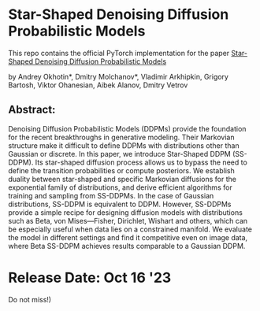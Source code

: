 # Star-Shaped Denoising Diffusion Probabilistic Models
This repo contains the official PyTorch implementation for the paper [Star-Shaped Denoising Diffusion Probabilistic Models](https://arxiv.org/abs/2302.05259)

by Andrey Okhotin*, Dmitry Molchanov*, Vladimir Arkhipkin, Grigory Bartosh, Viktor Ohanesian, Aibek
Alanov, Dmitry Vetrov

## Abstract:
Denoising Diffusion Probabilistic Models (DDPMs) provide the foundation for
the recent breakthroughs in generative modeling. Their Markovian structure make
it difficult to define DDPMs with distributions other than Gaussian or discrete.
In this paper, we introduce Star-Shaped DDPM (SS-DDPM). Its star-shaped
diffusion process allows us to bypass the need to define the transition probabilities
or compute posteriors. We establish duality between star-shaped and specific
Markovian diffusions for the exponential family of distributions, and derive efficient
algorithms for training and sampling from SS-DDPMs. In the case of Gaussian
distributions, SS-DDPM is equivalent to DDPM. However, SS-DDPMs provide a
simple recipe for designing diffusion models with distributions such as Beta, von
Mises—Fisher, Dirichlet, Wishart and others, which can be especially useful when
data lies on a constrained manifold. We evaluate the model in different settings
and find it competitive even on image data, where Beta SS-DDPM achieves results
comparable to a Gaussian DDPM.


# Release Date: Oct 16 '23
Do not miss!)

